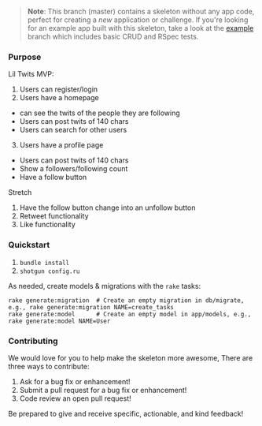 > **Note**: This branch (master) contains a skeleton without any app code, perfect for creating a _new_ application or challenge. If you're looking for an example app built with this skeleton, take a look at the [example](/../..//tree/example) branch which includes basic CRUD and RSpec tests.

### Purpose

Lil Twits MVP:

1. Users can register/login
2. Users have a homepage
  - can see the twits of the people they are following
  - Users can post twits of 140 chars
  - Users can search for other users
3. Users have a profile page
  - Users can post twits of 140 chars
  - Show a followers/following count
  - Have a follow button

Stretch

1. Have the follow button change into an unfollow button
2. Retweet functionality
3. Like functionality

### Quickstart

1.  `bundle install`
2.  `shotgun config.ru`

As needed, create models & migrations with the `rake` tasks:

```
rake generate:migration  # Create an empty migration in db/migrate, e.g., rake generate:migration NAME=create_tasks
rake generate:model      # Create an empty model in app/models, e.g., rake generate:model NAME=User
```

### Contributing

We would love for you to help make the skeleton more awesome, There are three ways to contribute:

1. Ask for a bug fix or enhancement!
2. Submit a pull request for a bug fix or enhancement!
3. Code review an open pull request!

Be prepared to give and receive specific, actionable, and kind feedback!
